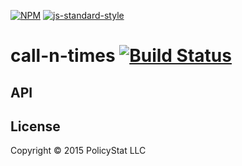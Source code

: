 [![NPM](https://nodei.co/npm/call-n-times.png)](https://nodei.co/npm/call-n-times/)
 [![js-standard-style](https://raw.githubusercontent.com/feross/standard/master/badge.png)](https://github.com/feross/standard)

# call-n-times  [![Build Status](https://travis-ci.org/PolicyStat/call-n-times.svg)](https://travis-ci.org/PolicyStat/call-n-times) 

## API

## License

Copyright © 2015 PolicyStat LLC
